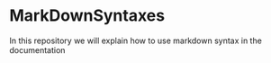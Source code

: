 # MarkDownSyntaxes
In this repository we will explain how to use markdown syntax in the documentation
